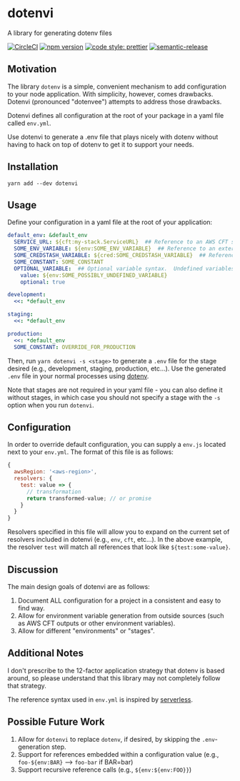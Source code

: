 # dotenvi
A library for generating dotenv files

[![CircleCI](https://circleci.com/gh/b3ross/dotenvi/tree/master.svg?style=svg)](https://circleci.com/gh/b3ross/dotenvi/tree/master)
[![npm version](https://badge.fury.io/js/dotenvi.svg)](https://badge.fury.io/js/dotenvi)
[![code style: prettier](https://img.shields.io/badge/code_style-prettier-ff69b4.svg?style=flat-square)](https://github.com/prettier/prettier)
[![semantic-release](https://img.shields.io/badge/%20%20%F0%9F%93%A6%F0%9F%9A%80-semantic--release-e10079.svg)](https://github.com/semantic-release/semantic-release)

## Motivation
The library `dotenv` is a simple, convenient mechanism to add configuration to your node application.  With simplicity, however, comes drawbacks.  Dotenvi (pronounced "dotenvee") attempts to address those drawbacks.

Dotenvi defines all configuration at the root of your package in a yaml file called `env.yml`.

Use dotenvi to generate a .env file that plays nicely with dotenv without having to hack on top of dotenv to get it to support your needs.

## Installation

```
yarn add --dev dotenvi
```

## Usage

Define your configuration in a yaml file at the root of your application:

```yaml
default_env: &default_env
  SERVICE_URL: ${cft:my-stack.ServiceURL}  ## Reference to an AWS CFT stack output
  SOME_ENV_VARIABLE: ${env:SOME_ENV_VARIABLE}  ## Reference to an external environment variable
  SOME_CREDSTASH_VARIABLE: ${cred:SOME_CREDSTASH_VARIABLE}  ## Reference to a credstash key
  SOME_CONSTANT: SOME_CONSTANT
  OPTIONAL_VARIABLE:  ## Optional variable syntax.  Undefined variables will otherwise cause failures
    value: ${env:SOME_POSSIBLY_UNDEFINED_VARIABLE}
    optional: true

development:
  <<: *default_env

staging:
  <<: *default_env

production:
  <<: *default_env
  SOME_CONSTANT: OVERRIDE_FOR_PRODUCTION
```

Then, run `yarn dotenvi -s <stage>` to generate a `.env` file for the stage desired (e.g., development, staging, production, etc...).  Use the generated `.env` file in your normal processes using [dotenv](https://github.com/motdotla/dotenv). 

Note that stages are not required in your yaml file - you can also define it without stages, in which case you should not specify a stage with the `-s` option when you run `dotenvi`.


## Configuration

In order to override default configuration, you can supply a `env.js` located next to your `env.yml`.  The format of this file is as follows:

```javascript
{
  awsRegion: '<aws-region>',
  resolvers: {
    test: value => {
      // transformation
      return transformed-value; // or promise
    }
  }
}
```

Resolvers specified in this file will allow you to expand on the current set of resolvers included in dotenvi (e.g., `env`, `cft`, etc...).  In the above example, the resolver `test` will match all references that look like `${test:some-value}`.

## Discussion

The main design goals of dotenvi are as follows:

1. Document ALL configuration for a project in a consistent and easy to find way.
2. Allow for environment variable generation from outside sources (such as AWS CFT outputs or other environment variables).
3. Allow for different "environments" or "stages".

## Additional Notes

I don't prescribe to the 12-factor application strategy that dotenv is based around, so please understand that this library may not completely follow that strategy.

The reference syntax used in `env.yml` is inspired by [serverless](https://github.com/serverless/serverless).

## Possible Future Work

1. Allow for `dotenvi` to replace `dotenv`, if desired, by skipping the `.env`-generation step.
2. Support for references embedded within a configuration value (e.g., `foo-${env:BAR}` --> `foo-bar` if BAR=bar)
3. Support recursive reference calls (e.g., `${env:${env:FOO}}`)
